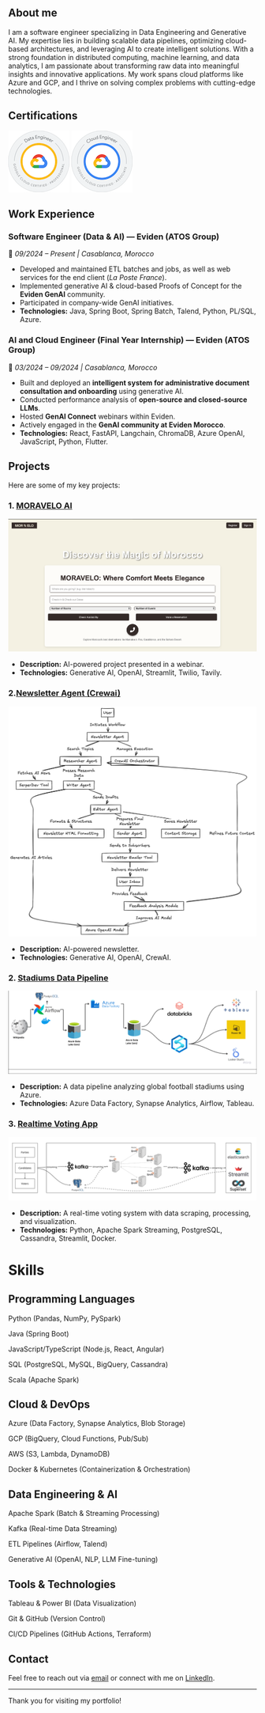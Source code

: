 ## About me
I am a software engineer specializing in Data Engineering and Generative AI. My expertise lies in building scalable data pipelines, 
optimizing cloud-based architectures, and leveraging AI to create intelligent solutions. With a strong foundation in distributed computing, 
machine learning, and data analytics, I am passionate about transforming raw data into meaningful insights and innovative applications. 
My work spans cloud platforms like Azure and GCP, and I thrive on solving complex problems with cutting-edge technologies.
## Certifications
[![GCP PDE](/assets/professional-data-engineer-certification.png)](https://www.credly.com/badges/b42b33ac-63bc-4db7-a3cb-cb9690248e8f/public_url "Google Cloud Professional Data Engineer Certification")
[![GCP Associate Cloud Engineer](/assets/associate-cloud-engineer-certification.png)](https://www.credly.com/badges/d80c5298-9f16-40d6-8568-c5ef78e9b755/public_url "Google Cloud Associate Cloud Engineer Certification")
## Work Experience

### **Software Engineer (Data & AI) — Eviden (ATOS Group)**  
📍 *09/2024 – Present | Casablanca, Morocco*  
- Developed and maintained ETL batches and jobs, as well as web services for the end client (*La Poste France*).  
- Implemented generative AI & cloud-based Proofs of Concept for the **Eviden GenAI** community.  
- Participated in company-wide GenAI initiatives.  
- **Technologies:** Java, Spring Boot, Spring Batch, Talend, Python, PL/SQL, Azure.  

### **AI and Cloud Engineer (Final Year Internship) — Eviden (ATOS Group)**  
📍 *03/2024 – 09/2024 | Casablanca, Morocco*  
- Built and deployed an **intelligent system for administrative document consultation and onboarding** using generative AI.  
- Conducted performance analysis of **open-source and closed-source LLMs**.  
- Hosted **GenAI Connect** webinars within Eviden.  
- Actively engaged in the **GenAI community at Eviden Morocco**.  
- **Technologies:** React, FastAPI, Langchain, ChromaDB, Azure OpenAI, JavaScript, Python, Flutter.  


## Projects
Here are some of my key projects:
### 1. [MORAVELO AI](https://github.com/aymenesoualem/BookingAgent )
   ![ui](./assets/ui_screen.png)
   - **Description:** AI-powered project presented in a webinar.
   - **Technologies:** Generative AI, OpenAI, Streamlit, Twilio, Tavily.
### 2.[Newsletter Agent (Crewai)](https://github.com/aymenesoualem/newsletterAgent)
   ![ui](./assets/Workflow.png)
   - **Description:** AI-powered newsletter.
   - **Technologies:** Generative AI, OpenAI, CrewAI.

### 2. [Stadiums Data Pipeline](https://github.com/aymenesoualem/football_azure_pipeline)
   ![Architecture](./assets/stadiums_architecture.png)
   - **Description:** A data pipeline analyzing global football stadiums using Azure.
   - **Technologies:** Azure Data Factory, Synapse Analytics, Airflow, Tableau.

### 3. [Realtime Voting App](https://github.com/aymenesoualem/Realtime_voting_app)
   ![Architecture](./assets/voting_architecture.jpg)
   - **Description:** A real-time voting system with data scraping, processing, and visualization.
   - **Technologies:** Python, Apache Spark Streaming, PostgreSQL, Cassandra, Streamlit, Docker.

# Skills

## Programming Languages

Python (Pandas, NumPy, PySpark)

Java (Spring Boot)

JavaScript/TypeScript (Node.js, React, Angular)

SQL (PostgreSQL, MySQL, BigQuery, Cassandra)

Scala (Apache Spark)

## Cloud & DevOps

Azure (Data Factory, Synapse Analytics, Blob Storage)

GCP (BigQuery, Cloud Functions, Pub/Sub)

AWS (S3, Lambda, DynamoDB)

Docker & Kubernetes (Containerization & Orchestration)

## Data Engineering & AI

Apache Spark (Batch & Streaming Processing)

Kafka (Real-time Data Streaming)

ETL Pipelines (Airflow, Talend)

Generative AI (OpenAI, NLP, LLM Fine-tuning)

## Tools & Technologies

Tableau & Power BI (Data Visualization)

Git & GitHub (Version Control)

CI/CD Pipelines (GitHub Actions, Terraform)


## Contact
Feel free to reach out via [email](mailto:aymenesoualem360@gmail.com) or connect with me on [LinkedIn](https://www.linkedin.com/in/aymene-soualem-39541b203/).

---
Thank you for visiting my portfolio!

